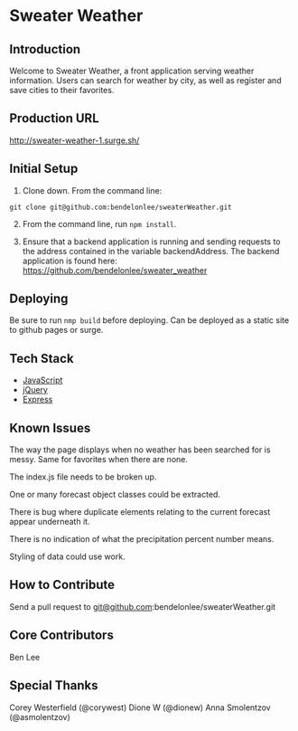 # Sweater Weather

## Introduction

Welcome to Sweater Weather, a front application serving weather information. Users can search for weather by city, as well as register and save cities to their favorites.

## Production URL

http://sweater-weather-1.surge.sh/

## Initial Setup

1. Clone down. From the command line:
```
git clone git@github.com:bendelonlee/sweaterWeather.git
```
2. From the command line, run `npm install`.

3. Ensure that a backend application is running and sending requests to the address contained in the variable backendAddress. The backend application is found here: https://github.com/bendelonlee/sweater_weather

## Deploying

Be sure to run `nmp build` before deploying. Can be deployed as a static site to github pages or surge.

## Tech Stack

* [JavaScript](https://www.javascript.com/)
* [jQuery](https://jquery.com/)
* [Express](https://expressjs.com/)

## Known Issues

The way the page displays when no weather has been searched for is messy. Same for favorites when there are none.

The index.js file needs to be broken up.

One or many forecast object classes could be extracted.

There is bug where duplicate elements relating to the current forecast appear underneath it.

There is no indication of what the precipitation percent number means.

Styling of data could use work.

## How to Contribute

Send a pull request to git@github.com:bendelonlee/sweaterWeather.git

## Core Contributors

Ben Lee

## Special Thanks

Corey Westerfield (@corywest)
Dione W (@dionew)
Anna Smolentzov (@asmolentzov)
